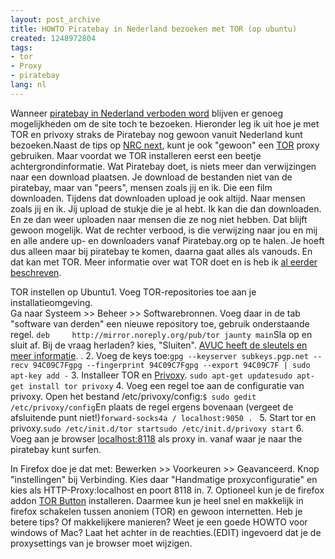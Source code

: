 ```yaml
---
layout: post_archive
title: HOWTO Piratebay in Nederland bezoeken met TOR (op ubuntu)
created: 1248972804
tags:
- tor
- Proxy
- piratebay
lang: nl
---
```

Wanneer [piratebay in Nederland verboden word](http://www.scribd.com/doc/17846197/Vonnis-rechter-The-Pirate-Bay) blijven er genoeg mogelijkheden om de site toch te bezoeken. Hieronder leg ik uit hoe je met TOR en privoxy straks de Piratebay nog gewoon vanuit Nederland kunt bezoeken.<!--break-->Naast de tips op [NRC next](http://www.nrcnext.nl/blog/tag/proxy/), kunt je ook "gewoon" een [TOR]() proxy gebruiken. Maar voordat we TOR installeren eerst een beetje achtergrondinformatie. Wat Piratebay doet, is niets meer dan verwijzingen naar een download plaatsen. Je download de bestanden niet van de piratebay, maar van "peers", mensen zoals jij en ik. Die een film downloaden. Tijdens dat downloaden upload je ook altijd. Naar mensen zoals jij en ik. Jij upload de stukje die je al hebt. Ik kan die dan downloaden. En ze dan weer uploaden naar mensen die ze nog niet hebben. Dat blijft gewoon mogelijk. Wat de rechter verbood, is die verwijzing naar jou en mij en alle andere up- en downloaders vanaf Piratebay.org op te halen. Je hoeft dus alleen maar bij piratebay te komen, daarna gaat alles als vanouds. En dat kan met TOR. Meer informatie over wat TOR doet en is heb ik [al eerder beschreven](http://bler.webschuur.com/websites_veiliger_maken_met_privoxy).

TOR instellen op Ubuntu1. Voeg TOR-repositories toe aan je installatieomgeving. <br />Ga naar Systeem >> Beheer >> Softwarebronnen. Voeg daar in de tab "software van derden" een nieuwe repository toe, gebruik onderstaande regel.   ``deb     http://mirror.noreply.org/pub/tor jaunty main``Sla op en sluit af. Bij de vraag herladen? kies, "Sluiten". [AVUC heeft de sleutels en meer informatie](http://www.avuc.nl/2009/05/04/tor-on-ubuntu-904/).
. 2. Voeg de keys toe:``gpg --keyserver subkeys.pgp.net --recv 94C09C7Fgpg --fingerprint 94C09C7Fgpg --export 94C09C7F | sudo apt-key add -``
3. Installeer TOR en [Privoxy](http://nl.wikipedia.org/wiki/Privoxy).  ``sudo apt-get updatesudo apt-get install tor privoxy``
4. Voeg een regel toe aan de configuratie van privoxy. Open het bestand /etc/privoxy/config:``$ sudo gedit /etc/privoxy/config``En plaats de regel ergens bovenaan (vergeet de afsluitende punt niet!)``forward-socks4a / localhost:9050 . ``
5. Start tor en privoxy.``sudo /etc/init.d/tor startsudo /etc/init.d/privoxy start``
6. Voeg aan je browser [localhost:8118](http://localhost:8118) als proxy in. vanaf waar je naar the piratebay kunt surfen.

In Firefox doe je dat met: Bewerken >> Voorkeuren >> Geavanceerd. Knop "instellingen" bij Verbinding. Kies daar "Handmatige proxyconfiguratie" en kies als HTTP-Proxy:localhost en poort 8118 in.
7. Optioneel kun je de firefox addon [TOR Button](https://addons.mozilla.org/nl/firefox/addon/2275) installeren. Daarmee kun je heel snel en makkelijk in firefox schakelen tussen anoniem (TOR) en gewoon internetten.
Heb je betere tips? Of makkelijkere manieren? Weet je een goede HOWTO voor windows of Mac? Laat het achter in de reachties.(EDIT) ingevoerd dat je de proxysettings van je browser moet wijzigen.
